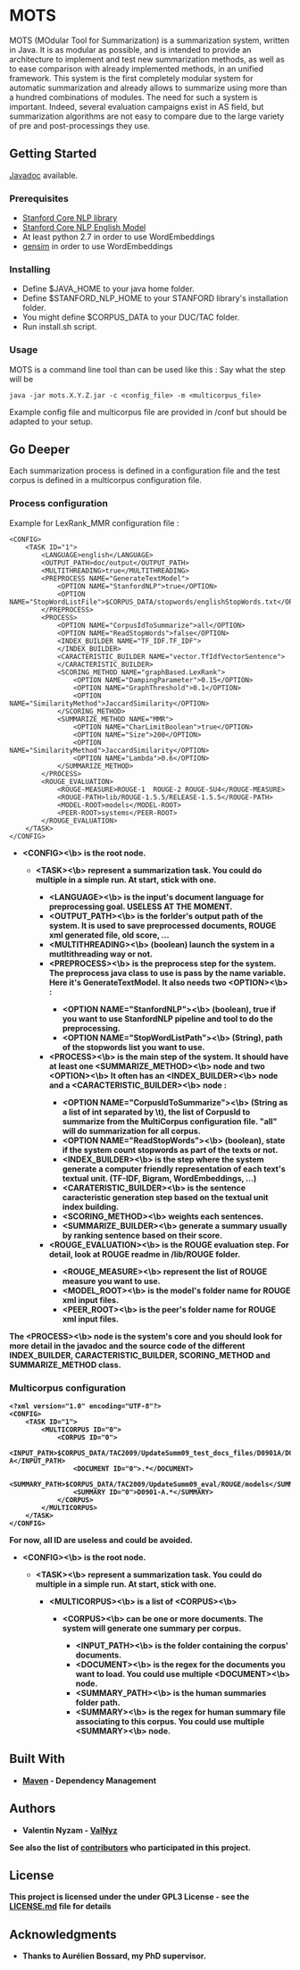 # MOTS

MOTS (MOdular Tool for Summarization) is a summarization system, written in Java. It is as modular as possible, and is intended to provide an architecture to implement and test new summarization methods, as well as to ease comparison with already implemented methods, in an unified framework. This system is the first completely modular system for automatic summarization  and already allows to summarize using more than a hundred combinations of modules. The need for such a system is important. Indeed, several evaluation campaigns exist in AS field, but summarization algorithms are not easy to compare due to the large variety of pre and post-processings they use.

## Getting Started

[Javadoc](https://toolautomaticsum.github.io/Tool/) available.

### Prerequisites

* [Stanford Core NLP library](https://stanfordnlp.github.io/CoreNLP/)
* [Stanford Core NLP English Model](https://stanfordnlp.github.io/CoreNLP/)
* At least python 2.7 in order to use WordEmbeddings
* [gensim](https://radimrehurek.com/gensim/) in order to use WordEmbeddings


### Installing

* Define $JAVA_HOME to your java home folder.
* Define $STANFORD_NLP_HOME to your STANFORD library's installation folder.
* You might define $CORPUS_DATA to your DUC/TAC folder.
* Run install.sh script.

### Usage

MOTS is a command line tool than can be used like this :
Say what the step will be

```
java -jar mots.X.Y.Z.jar -c <config_file> -m <multicorpus_file>
```

Example config file and multicorpus file are provided in /conf but should be adapted to your setup.

## Go Deeper

Each summarization process is defined in a configuration file and the test corpus is defined in a multicorpus configuration file.

### Process configuration

Example for LexRank_MMR configuration file :
```
<CONFIG>
	<TASK ID="1">
		<LANGUAGE>english</LANGUAGE>
		<OUTPUT_PATH>doc/output</OUTPUT_PATH>
		<MULTITHREADING>true</MULTITHREADING>		
		<PREPROCESS NAME="GenerateTextModel">
			<OPTION NAME="StanfordNLP">true</OPTION>
			<OPTION NAME="StopWordListFile">$CORPUS_DATA/stopwords/englishStopWords.txt</OPTION>
		</PREPROCESS>
		<PROCESS>
			<OPTION NAME="CorpusIdToSummarize">all</OPTION>
			<OPTION NAME="ReadStopWords">false</OPTION>
			<INDEX_BUILDER NAME="TF_IDF.TF_IDF">
			</INDEX_BUILDER>
			<CARACTERISTIC_BUILDER NAME="vector.TfIdfVectorSentence">
			</CARACTERISTIC_BUILDER>
			<SCORING_METHOD NAME="graphBased.LexRank">
				<OPTION NAME="DampingParameter">0.15</OPTION>
				<OPTION NAME="GraphThreshold">0.1</OPTION>
				<OPTION NAME="SimilarityMethod">JaccardSimilarity</OPTION>
			</SCORING_METHOD>
			<SUMMARIZE_METHOD NAME="MMR">
				<OPTION NAME="CharLimitBoolean">true</OPTION>
				<OPTION NAME="Size">200</OPTION>
				<OPTION NAME="SimilarityMethod">JaccardSimilarity</OPTION>
				<OPTION NAME="Lambda">0.6</OPTION>
			</SUMMARIZE_METHOD>
		</PROCESS>
		<ROUGE_EVALUATION>
			<ROUGE-MEASURE>ROUGE-1	ROUGE-2	ROUGE-SU4</ROUGE-MEASURE>
			<ROUGE-PATH>lib/ROUGE-1.5.5/RELEASE-1.5.5</ROUGE-PATH>
			<MODEL-ROOT>models</MODEL-ROOT>
			<PEER-ROOT>systems</PEER-ROOT>
		</ROUGE_EVALUATION>
	</TASK>
</CONFIG>
```

* <b>\<CONFIG\><\b> is the root node.
	* <b>\<TASK\><\b> represent a summarization task. You could do multiple in a simple run. At start, stick with one.
		* <b>\<LANGUAGE\><\b> is the input's document language for preprocessing goal. USELESS AT THE MOMENT.
		* <b>\<OUTPUT_PATH\><\b> is the forlder's output path of the system. It is used to save preprocessed documents, ROUGE xml generated file, old score, ...
		* <b>\<MULTITHREADING\><\b> (boolean) launch the system in a mutltithreading way or not.
		* <b>\<PREPROCESS\><\b> is the preprocess step for the system. The preprocess java class to use is pass by the name variable. Here it's GenerateTextModel. It also needs two <b>\<OPTION\><\b> :
			* <b>\<OPTION NAME="StanfordNLP"\><\b> (boolean), true if you want to use StanfordNLP pipeline and tool to do the preprocessing.
			* <b>\<OPTION NAME="StopWordListPath"\><\b> (String), path of the stopwords list you want to use.
		* <b>\<PROCESS\><\b> is the main step of the system. It should have at least one <b>\<SUMMARIZE_METHOD\><\b> node and two <b>\<OPTION\><\b> It often has an <b>\<INDEX_BUILDER\><\b> node and a <b>\<CARACTERISTIC_BUILDER\><\b> node :
			* <b>\<OPTION NAME="CorpusIdToSummarize"\><\b> (String as a list of int separated by \t), the list of CorpusId to summarize from the MultiCorpus configuration file. "all" will do summarization for all corpus.
			* <b>\<OPTION NAME="ReadStopWords"\><\b> (boolean), state if the system count stopwords as part of the texts or not.
			* <b>\<INDEX_BUILDER\><\b> is the step where the system generate a computer friendly representation of each text's textual unit. (TF-IDF, Bigram, WordEmbeddings, ...)
			* <b>\<CARATERISTIC_BUILDER\><\b> is the sentence caracteristic generation step based on the textual unit index building.
			* <b>\<SCORING_METHOD\><\b> weights each sentences. 
			* <b>\<SUMMARIZE_BUILDER\><\b> generate a summary usually by ranking sentence based on their score.
		* <b>\<ROUGE_EVALUATION\><\b> is the ROUGE evaluation step. For detail, look at ROUGE readme in /lib/ROUGE folder.
			* <b>\<ROUGE_MEASURE\><\b>  represent the list of ROUGE measure you want to use.
			* <b>\<MODEL_ROOT\><\b> is the model's folder name for ROUGE xml input files. 
			* <b>\<PEER_ROOT\><\b> is the peer's folder name for ROUGE xml input files. 

The <b>\<PROCESS\><\b> node is the system's core and you should look for more detail in the javadoc and the source code of the different INDEX_BUILDER, CARACTERISTIC_BUILDER, SCORING_METHOD and SUMMARIZE_METHOD class.

### Multicorpus configuration

```
<?xml version="1.0" encoding="UTF-8"?>
<CONFIG>
	<TASK ID="1">
		<MULTICORPUS ID="0">
			<CORPUS ID="0">
				<INPUT_PATH>$CORPUS_DATA/TAC2009/UpdateSumm09_test_docs_files/D0901A/D0901A-A</INPUT_PATH>
				<DOCUMENT ID="0">.*</DOCUMENT>
				<SUMMARY_PATH>$CORPUS_DATA/TAC2009/UpdateSumm09_eval/ROUGE/models</SUMMARY_PATH>
				<SUMMARY ID="0">D0901-A.*</SUMMARY>
			</CORPUS>
		</MULTICORPUS>
	</TASK>
</CONFIG>
```

For now, all ID are useless and could be avoided.

* <b>\<CONFIG\><\b> is the root node.
	* <b>\<TASK\><\b> represent a summarization task. You could do multiple in a simple run. At start, stick with one.
		* <b>\<MULTICORPUS\><\b> is a list of <b>\<CORPUS\><\b>
			* <b>\<CORPUS\><\b> can be one or more documents. The system will generate one summary per corpus.
				* <b>\<INPUT_PATH\><\b> is the folder containing the corpus' documents.
				* <b>\<DOCUMENT\><\b> is the regex for the documents you want to load. You could use multiple <b>\<DOCUMENT\><\b> node.
				* <b>\<SUMMARY_PATH\><\b> is the human summaries folder path.
				* <b>\<SUMMARY\><\b> is the regex for human summary file associating to this corpus. You could use multiple <b>\<SUMMARY\><\b> node.
				 
## Built With

* [Maven](https://maven.apache.org/) - Dependency Management

## Authors

* **Valentin Nyzam** - [ValNyz](https://github.com/ValNyz)

See also the list of [contributors](https://github.com/your/project/contributors) who participated in this project.

## License

This project is licensed under the under GPL3 License - see the [LICENSE.md](LICENSE.md) file for details

## Acknowledgments

* Thanks to Aurélien Bossard, my PhD supervisor.
